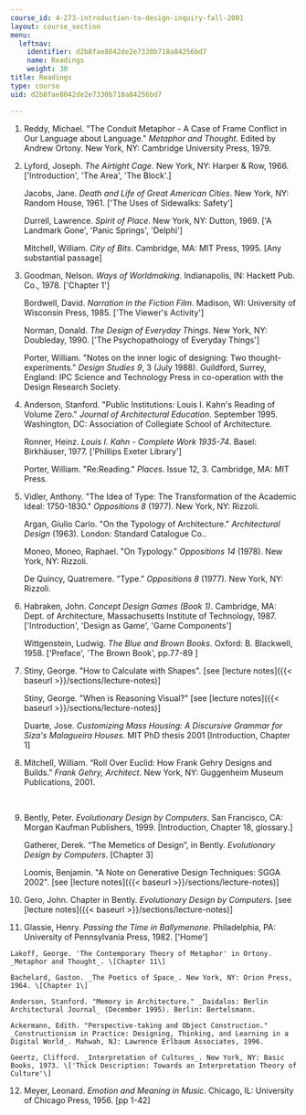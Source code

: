 ```yaml
---
course_id: 4-273-introduction-to-design-inquiry-fall-2001
layout: course_section
menu:
  leftnav:
    identifier: d2b8fae8042de2e7330b718a84256bd7
    name: Readings
    weight: 30
title: Readings
type: course
uid: d2b8fae8042de2e7330b718a84256bd7

---
```


1.  Reddy, Michael. "The Conduit Metaphor - A Case of Frame Conflict in Our Language about Language." _Metaphor and Thought_. Edited by Andrew Ortony. New York, NY: Cambridge University Press, 1979.
2.  Lyford, Joseph. _The Airtight Cage_. New York, NY: Harper & Row, 1966. \['Introduction', 'The Area', 'The Block'.\]  
      
    Jacobs, Jane. _Death and Life of Great American Cities_. New York, NY: Random House, 1961. \['The Uses of Sidewalks: Safety'\]  
      
    Durrell, Lawrence. _Spirit of Place_. New York, NY: Dutton, 1969. \['A Landmark Gone', 'Panic Springs', 'Delphi'\]  
      
    Mitchell, William. _City of Bits_. Cambridge, MA: MIT Press, 1995. \[Any substantial passage\]
3.  Goodman, Nelson. _Ways of Worldmaking_. Indianapolis, IN: Hackett Pub. Co., 1978. \['Chapter 1'\]  
      
    Bordwell, David. _Narration in the Fiction Film_. Madison, WI: University of Wisconsin Press, 1985. \['The Viewer's Activity'\]  
      
    Norman, Donald. _The Design of Everyday Things_. New York, NY: Doubleday, 1990. \['The Psychopathology of Everyday Things'\]  
      
    Porter, William. "Notes on the inner logic of designing: Two thought-experiments." _Design Studies 9_, 3 (July 1988). Guildford, Surrey, England: IPC Science and Technology Press in co-operation with the Design Research Society.
4.  Anderson, Stanford. "Public Institutions: Louis I. Kahn's Reading of Volume Zero." _Journal of Architectural Education_. September 1995. Washington, DC: Association of Collegiate School of Architecture.  
      
    Ronner, Heinz. _Louis I. Kahn - Complete Work 1935-74_. Basel: Birkhäuser, 1977. \['Phillips Exeter Library'\]  
      
    Porter, William. "Re:Reading." _Places_. Issue 12, 3. Cambridge, MA: MIT Press.
5.  Vidler, Anthony. "The Idea of Type: The Transformation of the Academic Ideal: 1750-1830." _Oppositions 8_ (1977). New York, NY: Rizzoli.  
      
    Argan, Giulio Carlo. "On the Typology of Architecture." _Architectural Design_ (1963). London: Standard Catalogue Co..  
      
    Moneo, Moneo, Raphael. "On Typology." _Oppositions 14_ (1978). New York, NY: Rizzoli.  
      
    De Quincy, Quatremere. "Type." _Oppositions 8_ (1977). New York, NY: Rizzoli.
6.  Habraken, John. _Concept Design Games (Book 1)_. Cambridge, MA: Dept. of Architecture, Massachusetts Institute of Technology, 1987. \['Introduction', 'Design as Game', 'Game Components'\]  
      
    Wittgenstein, Ludwig. _The Blue and Brown Books_. Oxford: B. Blackwell, 1958. \['Preface', 'The Brown Book', pp.77-89 \]
7.  Stiny, George. "How to Calculate with Shapes". \[see [lecture notes]({{< baseurl >}}/sections/lecture-notes)\]  
      
    Stiny, George. "When is Reasoning Visual?" \[see [lecture notes]({{< baseurl >}}/sections/lecture-notes)\]  
      
    Duarte, Jose. _Customizing Mass Housing: A Discursive Grammar for Siza's Malagueira Houses_. MIT PhD thesis 2001 \[Introduction, Chapter 1\]
8.  Mitchell, William. “Roll Over Euclid: How Frank Gehry Designs and Builds.” _Frank Gehry, Architect_. New York, NY: Guggenheim Museum Publications, 2001.  
      
     
9.  Bently, Peter. _Evolutionary Design by Computers_. San Francisco, CA: Morgan Kaufman Publishers, 1999. \[Introduction, Chapter 18, glossary.\]  
      
    Gatherer, Derek. “The Memetics of Design”, in Bently. _Evolutionary Design by Computers_. \[Chapter 3\]  
      
    Loomis, Benjamin. "A Note on Generative Design Techniques: SGGA 2002". \[see [lecture notes]({{< baseurl >}}/sections/lecture-notes)\]
10.  Gero, John. Chapter in Bently. _Evolutionary Design by Computers_. \[see [lecture notes]({{< baseurl >}}/sections/lecture-notes)\]
11.  Glassie, Henry. _Passing the Time in Ballymenone_. Philadelphia, PA: University of Pennsylvania Press, 1982. \['Home'\]  
      
    Lakoff, George. 'The Contemporary Theory of Metaphor' in Ortony. _Metaphor and Thought_. \[Chapter 11\]  
      
    Bachelard, Gaston. _The Poetics of Space_. New York, NY: Orion Press, 1964. \[Chapter 1\]  
      
    Anderson, Stanford. "Memory in Architecture." _Daidalos: Berlin Architectural Journal_ (December 1995). Berlin: Bertelsmann.  
      
    Ackermann, Edith. "Perspective-taking and Object Construction." _Constructionism in Practice: Designing, Thinking, and Learning in a Digital World_. Mahwah, NJ: Lawrence Erlbaum Associates, 1996.  
      
    Geertz, Clifford. _Interpretation of Cultures_. New York, NY: Basic Books, 1973. \['Thick Description: Towards an Interpretation Theory of Culture'\]
12.  Meyer, Leonard. _Emotion and Meaning in Music_. Chicago, IL: University of Chicago Press, 1956. \[pp 1-42\]
